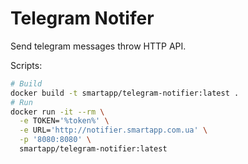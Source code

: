 # Telegram Notifer

Send telegram messages throw HTTP API.

Scripts:

```bash
# Build
docker build -t smartapp/telegram-notifier:latest .
# Run
docker run -it --rm \
  -e TOKEN='%token%' \
  -e URL='http://notifier.smartapp.com.ua' \
  -p '8080:8080' \
  smartapp/telegram-notifier:latest
```
